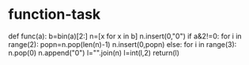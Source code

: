 # function-task
def func(a):
b=bin(a)[2:]
n=[x for x in b]
n.insert(0,"0")
if a&2!=0:
  for i in range(2):
    popn=n.pop(len(n)-1)
    n.insert(0,popn)
 else:
  for i in range(3):
    n.pop(0)
    n.append("0")
  l="".join(n)
  l=int(l,2)
  return(l)
